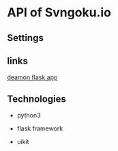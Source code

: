 # API of Svngoku.io

## Settings

## links

[deamon flask app](https://stackoverflow.com/questions/6337119/how-do-you-daemonize-a-flask-application)

## Technologies

* python3

* flask framework

* uikit
